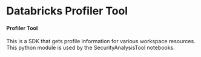 # Databricks Profiler Tool

#### Profiler Tool

This is a SDK that gets profile information for various workspace resources. This python module is used by the SecurityAnalysisTool notebooks.

